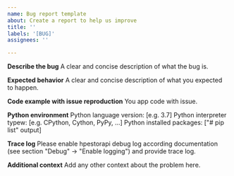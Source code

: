 ```yaml
---
name: Bug report template
about: Create a report to help us improve
title: ''
labels: '[BUG]'
assignees: ''

---
```


**Describe the bug**
A clear and concise description of what the bug is.

**Expected behavior**
A clear and concise description of what you expected to happen.

**Code example with issue reproduction**
You app code with issue.

**Python environment**
Python language version: [e.g. 3.7]
Python interpreter typew: [e.g. CPython, Cython, PyPy, ...]
Python installed packages: ["# pip list" output]

**Trace log**
Please enable hpestorapi debug log according documentation (see section "Debug" -> "Enable logging") and provide trace log.

**Additional context**
Add any other context about the problem here.
